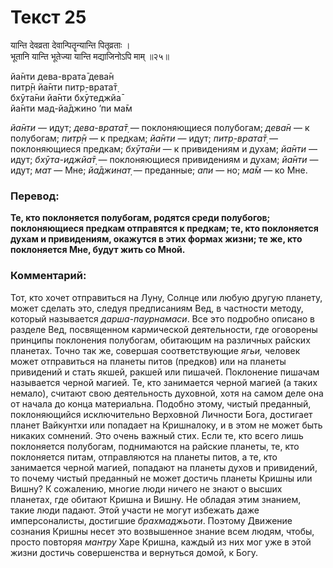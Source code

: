 # Текст 25

यान्ति देवव्रता देवान्पितॄन्यान्ति पितृव्रताः ।  
भूतानि यान्ति भूतेज्या यान्ति मद्याजिनोऽपि माम् ॥२५॥

йа̄нти дева-врата̄ дева̄н  
питр̣̄н йа̄нти питр̣-врата̄т̣  
бхӯта̄ни йа̄нти бхӯтеджйа̄  
йа̄нти мад-йа̄джино ’пи ма̄м

_йа̄нти_ — идут; _дева-врата̄т̣_ — поклоняющиеся полубогам; _дева̄н_ — к полубогам; _питр̣̄н_ — к предкам; _йа̄нти_ — идут; _питр̣-врата̄т̣_ — поклоняющиеся предкам; _бхӯта̄ни_ — к привидениям и духам; _йа̄нти_ — идут; _бхӯта-иджйа̄т̣_ — поклоняющиеся привидениям и духам; _йа̄нти_ — идут; _мат_ — Мне; _йа̄джинат̣_ — преданные; _апи_ — но; _ма̄м_ — ко Мне.

### Перевод:

**Те, кто поклоняется полубогам, родятся среди полубогов; поклоняющиеся предкам отправятся к предкам; те, кто поклоняется духам и привидениям, окажутся в этих формах жизни; те же, кто поклоняется Мне, будут жить со Мной.**

### Комментарий:

Тот, кто хочет отправиться на Луну, Солнце или любую другую планету, может сделать это, следуя предписаниям Вед, в частности методу, который называется _дарша-паурнамаси_. Все это подробно описано в разделе Вед, посвященном кармической деятельности, где оговорены принципы поклонения полубогам, обитающим на различных райских планетах. Точно так же, совершая соответствующие _ягьи,_ человек может отправиться на планеты питов (предков) или на планеты привидений и стать якшей, ракшей или пишачей. Поклонение пишачам называется черной магией. Те, кто занимается черной магией (а таких немало), считают свою деятельность духовной, хотя на самом деле она от начала до конца материальна. Подобно этому, чистый преданный, поклоняющийся исключительно Верховной Личности Бога, достигает планет Вайкунтхи или попадает на Кришналоку, и в этом не может быть никаких сомнений. Это очень важный стих. Если те, кто всего лишь поклоняется полубогам, поднимаются на райские планеты, те, кто поклоняется питам, отправляются на планеты питов, а те, кто занимается черной магией, попадают на планеты духов и привидений, то почему чистый преданный не может достичь планеты Кришны или Вишну? К сожалению, многие люди ничего не знают о высших планетах, где обитают Кришна и Вишну. Не обладая этим знанием, такие люди падают. Этой участи не могут избежать даже имперсоналисты, достигшие _брахмаджьоти_. Поэтому Движение сознания Кришны несет это возвышенное знание всем людям, чтобы, просто повторяя _мантру_ Харе Кришна, каждый из них мог уже в этой жизни достичь совершенства и вернуться домой, к Богу.